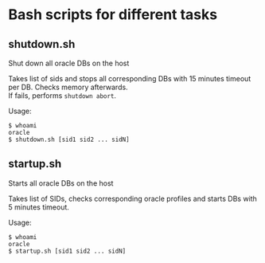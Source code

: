 # Bash scripts for different tasks

## shutdown.sh
Shut down all oracle DBs on the host

Takes list of sids and stops all corresponding DBs with 15 minutes timeout per DB. Checks memory afterwards.  
If fails, performs `shutdown abort`.

Usage:
```shell
$ whoami
oracle
$ shutdown.sh [sid1 sid2 ... sidN]
```

## startup.sh
Starts all oracle DBs on the host

Takes list of SIDs, checks corresponding oracle profiles and starts DBs with 5 minutes timeout.

Usage:
```shell
$ whoami
oracle
$ startup.sh [sid1 sid2 ... sidN]
```